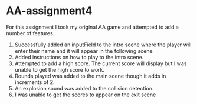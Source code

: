 # AA-assignment4
 
For this assignment I took my original AA game and attempted to add a number of features. 

1. Successfully added an inputField to the intro scene where the player will enter their name and it will appear in the following scene
2. Added instructions on how to play to the intro scene.
3. Attempted to add a high score. The current score will display but I was unable to get the high score to work.
4. Rounds played was added to the main scene though it adds in increments of 2.
5. An explosion sound was added to the collision detection.
6. I was unable to get the scores to appear on the exit scene

